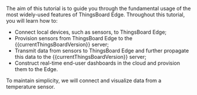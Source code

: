 The aim of this tutorial is to guide you through the fundamental usage of the most widely-used features of ThingsBoard Edge. Throughout this tutorial, you will learn how to:

- Connect local devices, such as sensors, to ThingsBoard Edge;
- Provision sensors from ThingsBoard Edge to the {{currentThingsBoardVersion}} server;
- Transmit data from sensors to ThingsBoard Edge and further propagate this data to the {{currentThingsBoardVersion}} server;
- Construct real-time end-user dashboards in the cloud and provision them to the Edge.

To maintain simplicity, we will connect and visualize data from a temperature sensor.